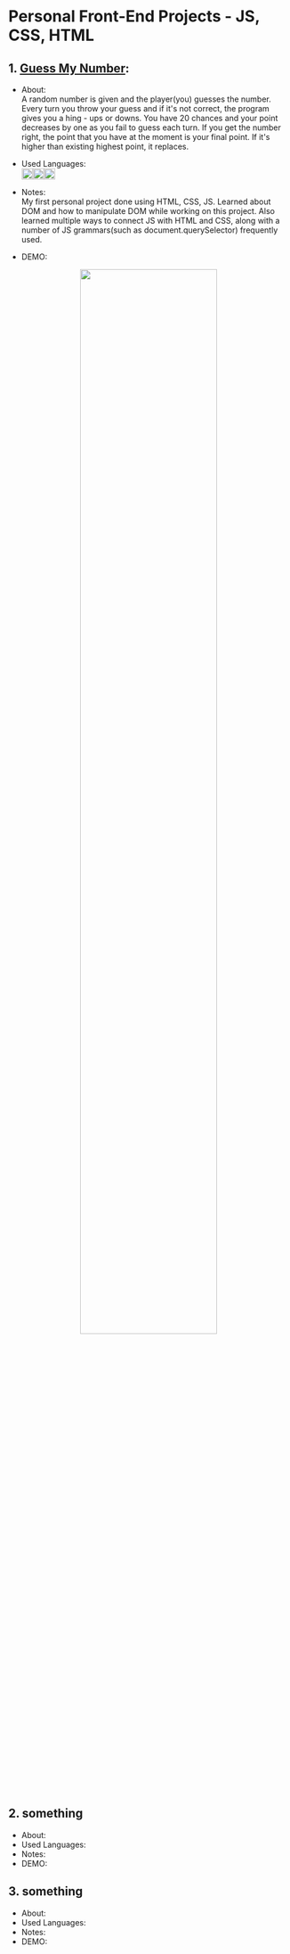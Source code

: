 # Personal Front-End Projects - JS, CSS, HTML

## 1. [Guess My Number](https://github.com/beomjookim/JSprojects/tree/main/project1):

- About:  
  A random number is given and the player(you) guesses the number. Every turn you throw your guess and if it's not correct, the program gives you a hing - ups or downs. You have 20 chances and your point decreases by one as you fail to guess each turn. If you get the number right, the point that you have at the moment is your final point. If it's higher than existing highest point, it replaces.

- Used Languages:  
  <img src="https://img.shields.io/badge/html5-%23E34F26.svg?style=for-the-badge&logo=html5&logoColor=white" height="20"><img src="https://img.shields.io/badge/css3-%231572B6.svg?style=for-the-badge&logo=css3&logoColor=white" height="20"><img src="https://img.shields.io/badge/javascript-%23323330.svg?style=for-the-badge&logo=javascript&logoColor=%23F7DF1E" height="20">

- Notes:  
  My first personal project done using HTML, CSS, JS. Learned about DOM and how to manipulate DOM while working on this project. Also learned multiple ways to connect JS with HTML and CSS, along with a number of JS grammars(such as document.querySelector) frequently used.

- DEMO:  
<div align="center">
  <img src="https://user-images.githubusercontent.com/29809668/133076536-e4aee95d-fe4a-47b1-a97d-1a8dd7557043.gif" width="70%">
</div>
  
  
## 2. something

- About:
- Used Languages:
- Notes:
- DEMO:


## 3. something

- About:
- Used Languages:
- Notes:
- DEMO:
